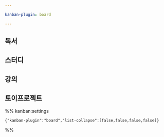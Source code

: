 ```yaml
---

kanban-plugin: board

---
```


## 독서



## 스터디



## 강의



## 토이프로젝트





%% kanban:settings
```
{"kanban-plugin":"board","list-collapse":[false,false,false,false]}
```
%%